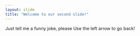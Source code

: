 ```yaml
---
layout: slide
title: "Welcome to our second slide!"
---
```

Just tell me a funny joke, please
Use the left arrow to go back!
